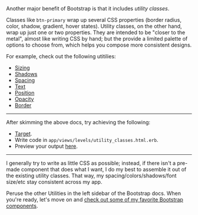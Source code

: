 Another major benefit of Bootstrap is that it includes _utility classes_.

Classes like `btn-primary` wrap up several CSS properties (border radius, color, shadow, gradient, hover states). Utility classes, on the other hand, wrap up just one or two properties. They are intended to be "closer to the metal", almost like writing CSS by hand; but the provide a limited palette of options to choose from, which helps you compose more consistent designs.

For example, check out the following utitilies:

- <a href="https://getbootstrap.com/docs/5.2/utilities/sizing/" target="_blank">Sizing</a>
- <a href="https://getbootstrap.com/docs/5.2/utilities/shadows/" target="_blank">Shadows</a>
- <a href="https://getbootstrap.com/docs/5.2/utilities/spacing/" target="_blank">Spacing</a>
- <a href="https://getbootstrap.com/docs/5.2/utilities/text/" target="_blank">Text</a>
- <a href="https://getbootstrap.com/docs/5.2/utilities/position/" target="_blank">Position</a>
- <a href="https://getbootstrap.com/docs/5.2/utilities/opacity/" target="_blank">Opacity</a>
- <a href="https://getbootstrap.com/docs/5.2/utilities/borders/" target="_blank">Border</a>

---

After skimming the above docs, try achieving the following:

- <a href="/targets/utility_classes" target="_blank">Target</a>.
- Write code in `app/views/levels/utility_classes.html.erb`.
- Preview your output <a href="/levels/utility_classes" target="_blank">here</a>.

---

I generally try to write as little CSS as possible; instead, if there isn't a pre-made component that does what I want, I do my best to assemble it out of the existing utility classes. That way, my spacing/colors/shadows/font size/etc stay consistent across my app.

Peruse the other Utilities in the left sidebar of the Bootstrap docs. When you're ready, let's move on and [check out some of my favorite Bootstrap components](/instructions/favorite_components).
